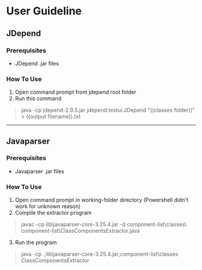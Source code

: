 # User Guideline

## JDepend
### Prerequisites
- JDepend .jar files

### How To Use
1. Open command prompt from jdepend root folder
2. Run this command
> java -cp jdepend-2.9.5.jar jdepend.textui.JDepend "((classes folder))" > ((output filename)).txt
***

## Javaparser
### Prerequisites
- Javaparser .jar files

### How To Use
1. Open command prompt in working-folder directory (Powershell didn't work for unknown reason)
2. Compile the extractor program
> javac -cp lib\javaparser-core-3.25.4.jar -d component-list\classes\ component-list\ClassComponentsExtractor.java
3. Run the program
> java -cp .;lib\javaparser-core-3.25.4.jar;component-list\classes ClassComponentsExtractor